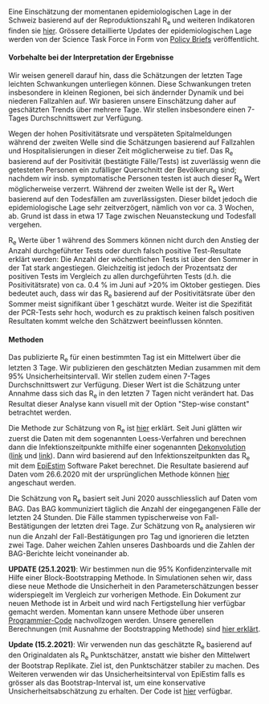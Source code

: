 Eine Einschätzung der momentanen epidemiologischen Lage in der Schweiz basierend auf der Reproduktionszahl R<sub>e</sub> und weiteren Indikatoren finden sie [hier](https://sciencetaskforce.ch/news/). Grössere detaillierte Updates der epidemiologischen Lage werden von der Science Task Force in Form von [Policy Briefs](https://ncs-tf.ch/de/policy-briefs) veröffentlicht.

<h4>Vorbehalte bei der Interpretation der Ergebnisse </h4>

Wir weisen generell darauf hin, dass die Schätzungen der letzten Tage leichten Schwankungen unterliegen können. Diese Schwankungen treten insbesondere in kleinen Regionen, bei sich ändernder Dynamik und bei niederen Fallzahlen auf. Wir basieren unsere Einschätzung daher auf geschätzten Trends über mehrere Tage. Wir stellen insbesondere einen 7-Tages Durchschnittswert zur Verfügung.

Wegen der hohen Positivitätsrate und verspäteten Spitalmeldungen während der zweiten Welle sind die Schätzungen basierend auf Fallzahlen und Hospitalisierungen in dieser Zeit möglicherweise zu tief. Das R<sub>e</sub> basierend auf der Positivität (bestätigte Fälle/Tests) ist zuverlässig wenn die getesteten Personen ein zufälliger Querschnitt der Bevölkerung sind; nachdem wir insb. symptomatische Personen testen ist auch dieser R<sub>e</sub> Wert möglicherweise verzerrt. Während der zweiten Welle ist der R<sub>e</sub> Wert basierend auf den Todesfällen am zuverlässigsten. Dieser bildet jedoch die epidemiologische Lage sehr zeitverzögert, nämlich von vor ca. 3 Wochen, ab. Grund ist dass in etwa 17 Tage zwischen Neuansteckung und Todesfall vergehen.

R<sub>e</sub> Werte über 1 während des Sommers können nicht durch den Anstieg der Anzahl durchgeführter Tests oder durch falsch positive Test-Resultate erklärt werden: Die Anzahl der wöchentlichen Tests ist über den Sommer in der Tat stark angestiegen. Gleichzeitig ist jedoch der Prozentsatz der positiven Tests im Vergleich zu allen durchgeführten Tests (d.h. die Positivitätsrate) von ca. 0.4 % im Juni auf >20% im Oktober gestiegen. Dies bedeutet auch, dass wir das R<sub>e</sub> basierend auf der Positivitätsrate über den Sommer meist signifikant über 1 geschätzt wurde. Weiter ist die Spezifität der PCR-Tests sehr hoch, wodurch es zu praktisch keinen falsch positiven Resultaten kommt welche den Schätzwert beeinflussen könnten.

<h4>Methoden</h4>

Das publizierte R<sub>e</sub> für einen bestimmten Tag ist ein Mittelwert über die letzten 3 Tage. Wir publizieren den geschätzten Median zusammen mit dem 95% Unsicherheitsintervall. Wir stellen zudem einen 7-Tages Durchschnittswert zur Verfügung. Dieser Wert ist die Schätzung unter Annahme dass sich das R<sub>e</sub> in den letzten 7 Tagen nicht verändert hat. Das Resultat dieser Analyse kann visuell mit der Option "Step-wise constant" betrachtet werden.

Die Methode zur Schätzung von R<sub>e</sub> ist [hier](https://www.medrxiv.org/content/10.1101/2020.11.26.20239368v1.article-info) erklärt. Seit Juni glätten wir zuerst die Daten mit dem sogenannten Loess-Verfahren und berechnen dann die Infektionszeitpunkte mithilfe einer sogenannten [Dekonvolution](https://www.pnas.org/content/106/51/21825) ([link](https://smw.ch/article/doi/smw.2020.20307) und [link](https://journals.plos.org/ploscompbiol/article/comments?id=10.1371/journal.pcbi.1008409)). Dann wird basierend auf den Infektionszeitpunkten das R<sub>e</sub> mit dem [EpiEstim](https://cran.r-project.org/web/packages/EpiEstim/index.html) Software Paket berechnet. Die Resultate basierend auf Daten vom 26.6.2020 mit der ursprünglichen Methode können [hier](https://smw.ch/article/doi/smw.2020.20271) angeschaut werden.

Die Schätzung von R<sub>e</sub> basiert seit Juni 2020 ausschliesslich auf Daten vom BAG. Das BAG kommuniziert täglich die Anzahl der eingegangenen Fälle der letzten 24 Stunden. Die Fälle stammen typischerweise von Fall-Bestätigungen der letzten drei Tage. Zur Schätzung von R<sub>e</sub> analysieren wir nun die Anzahl der Fall-Bestätigungen pro Tag und ignorieren die letzten zwei Tage. Daher weichen Zahlen unseres Dashboards und die Zahlen der BAG-Berichte leicht voneinander ab.

**UPDATE (25.1.2021)**: Wir bestimmen nun die 95% Konfidenzintervalle mit Hilfe einer Block-Bootstrapping Methode. In Simulationen sehen wir, dass diese neue Methode die Unsicherheit in den Parameterschätzungen besser widerspiegelt im Vergleich zur vorherigen Methode. Ein Dokument zur neuen Methode ist in Arbeit und wird nach Fertigstellung hier verfügbar gemacht werden. Momentan kann unsere Methode über unseren [Programmier-Code](https://github.com/covid-19-Re/shiny-dailyRe) nachvollzogen werden. Unsere generellen Berechnungen (mit Ausnahme der Bootstrapping Methode) sind [hier erklärt](https://www.medrxiv.org/content/10.1101/2020.11.26.20239368v1.article-info).

**Update (15.2.2021)**: Wir verwenden nun das geschätzte R<sub>e</sub> basierend auf den Originaldaten als R<sub>e</sub> Punktschätzer, anstatt wie bisher den Mittelwert der Bootstrap Replikate. Ziel ist, den Punktschätzer stabiler zu machen.
Des Weiteren verwenden wir das Unsicherheitsinterval von EpiEstim falls es grösser als das Bootstrap-Interval ist, um eine konservative Unsicherheitsabschätzung zu erhalten.
Der Code ist [hier](https://github.com/covid-19-Re/shiny-dailyRe) verfügbar.

